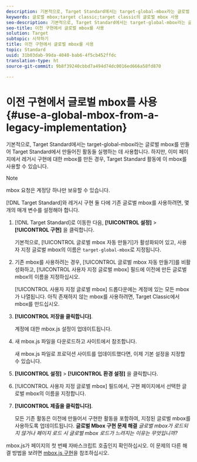 ```yaml
---
description: 기본적으로, Target Standard에서는 target-global-mbox라는 글로벌 mbox를 만들어 Target Standard에서 만들어진 활동들 실행하는 데 사용합니다. 하지만, 이미 페이지에서 레거시 구현에 대한 mbox를 만든 경우, Target Standard 활동에 이 mbox를 사용할 수 있습니다.
keywords: 글로벌 mbox;target classic;target classic의 글로벌 mbox 사용
seo-description: 기본적으로, Target Standard에서는 target-global-mbox라는 글로벌 mbox를 만들어 Target Standard에서 만들어진 활동들 실행하는 데 사용합니다. 하지만, 이미 페이지에서 레거시 구현에 대한 mbox를 만든 경우, Target Standard 활동에 이 mbox를 사용할 수 있습니다.
seo-title: 이전 구현에서 글로벌 mbox를 사용
solution: Target
subtopic: 시작하기
title: 이전 구현에서 글로벌 mbox를 사용
topic: Standard
uuid: 31b03dab-99da-4040-bab6-4f5cb452ffdc
translation-type: ht
source-git-commit: 9b8f39240cbbd7a494d74dc0016ed666a58fd870

---
```



# 이전 구현에서 글로벌 mbox를 사용{#use-a-global-mbox-from-a-legacy-implementation}

기본적으로, Target Standard에서는 target-global-mbox라는 글로벌 mbox를 만들어 Target Standard에서 만들어진 활동들 실행하는 데 사용합니다. 하지만, 이미 페이지에서 레거시 구현에 대한 mbox를 만든 경우, Target Standard 활동에 이 mbox를 사용할 수 있습니다.

>[!NOTE]
>
>mbox 요청은 계정당 하나만 보유할 수 있습니다.

[!DNL Target Standard]와 레거시 구현 둘 다에 기존 글로벌 mbox를 사용하려면, 몇 개의 매개 변수를 설정해야 합니다.

1. [!DNL Target Standard]로 이동한 다음, **[!UICONTROL 설정]** &gt; **[!UICONTROL 구현]** 을 클릭합니다.

   기본적으로, [!UICONTROL 글로벌 mbox 자동 만들기]가 활성화되어 있고, 사용자 지정 글로벌 mbox의 이름은 `target-global-mbox`로 지정됩니다.
1. 기존 mbox를 사용하려는 경우, [!UICONTROL 글로벌 mbox 자동 만들기]를 비활성화하고, [!UICONTROL 사용자 지정 글로벌 mbox] 필드에 이전에 만든 글로벌 mbox의 이름을 지정하십시오.

   [!UICONTROL 사용자 지정 글로벌 mbox] 드롭다운에는 계정에 있는 모든 mbox가 나열됩니다. 아직 존재하지 않는 mbox를 사용하려면, Target Classic에서 mbox를 만드십시오.
1. **[!UICONTROL 저장을 클릭합니다]**.

   계정에 대한 mbox.js 설정이 업데이트됩니다.
1. 새 mbox.js 파일을 다운로드하고 사이트에서 참조합니다.

   새 mbox.js 파일로 프로덕션 사이트를 업데이트했다면, 이제 기본 설정을 지정할 수 있습니다.
1. **[!UICONTROL 설정]** &gt; **[!UICONTROL 환경 설정]** 을 클릭합니다.
1. [!UICONTROL 사용자 지정 글로벌 mbox] 필드에서, 구현 페이지에서 선택한 글로벌 mbox의 이름을 지정합니다.
1. **[!UICONTROL 제출을 클릭합니다]**.

   모든 기존 활동은 이전에 만들어서 구현한 활동을 포함하여, 지정된 글로벌 mbox를 사용하도록 업데이트됩니다.
   **글로벌 Mbox 구현 문제 해결** *글로벌 mbox가 로드되지 않거나 페이지 로드 시 글로벌 mbox 로드가 느려지는 이유는 무엇입니까?*

mbox.js가 페이지의 첫 번째 자바스크립트 호출인지 확인하십시오. 이 문제의 다른 해결 방법을 보려면 [mbox.js 구현](../../../../c-implementing-target/c-implementing-target-for-client-side-web/t-mbox-download/mbox-download.md#task_4EAE26BB84FD4E1D858F411AEDF4B420)을 참조하십시오.
